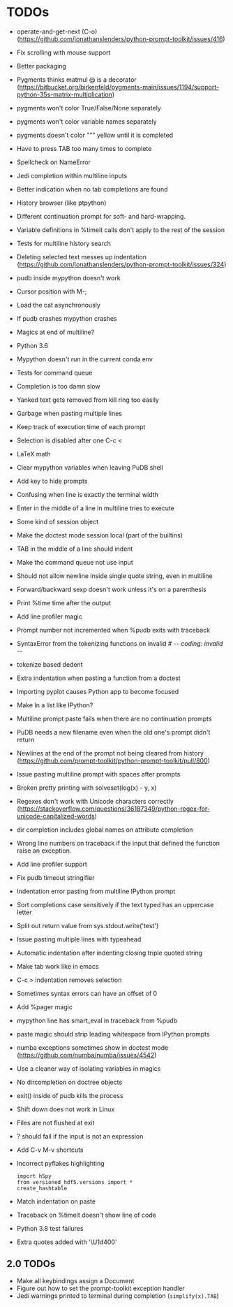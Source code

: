 # TODOs

- operate-and-get-next (C-o) (https://github.com/jonathanslenders/python-prompt-toolkit/issues/416)
- Fix scrolling with mouse support
- Better packaging
- Pygments thinks matmul @ is a decorator (https://bitbucket.org/birkenfeld/pygments-main/issues/1194/support-python-35s-matrix-multiplication)
- pygments won't color True/False/None separately
- pygments won't color variable names separately
- pygments doesn't color """ yellow until it is completed
- Have to press TAB too many times to complete
- Spellcheck on NameError
- Jedi completion within multiline inputs
- Better indication when no tab completions are found
- History browser (like ptpython)
- Different continuation prompt for soft- and hard-wrapping.
- Variable definitions in %timeit calls don't apply to the rest of the session
- Tests for multiline history search
- Deleting selected text messes up indentation (https://github.com/jonathanslenders/python-prompt-toolkit/issues/324)
- pudb inside mypython doesn't work
- Cursor position with M-;
- Load the cat asynchronously
- If pudb crashes mypython crashes
- Magics at end of multiline?
- Python 3.6
- Mypython doesn't run in the current conda env
- Tests for command queue
- Completion is too damn slow
- Yanked text gets removed from kill ring too easily
- Garbage when pasting multiple lines
- Keep track of execution time of each prompt
- Selection is disabled after one C-c <
- LaTeX math
- Clear mypython variables when leaving PuDB shell
- Add key to hide prompts
- Confusing when line is exactly the terminal width
- Enter in the middle of a line in multiline tries to execute
- Some kind of session object
- Make the doctest mode session local (part of the builtins)
- TAB in the middle of a line should indent
- Make the command queue not use input
- Should not allow newline inside single quote string, even in multiline
- Forward/backward sexp doesn't work unless it's on a parenthesis
- Print %time time after the output
- Add line profiler magic
- Prompt number not incremented when %pudb exits with traceback
- SyntaxError from the tokenizing functions on invalid # -*- coding: invalid -*-
- tokenize based dedent
- Extra indentation when pasting a function from a doctest
- Importing pyplot causes Python app to become focused
- Make In a list like IPython?
- Multiline prompt paste fails when there are no continuation prompts
- PuDB needs a new filename even when the old one's prompt didn't return
- Newlines at the end of the prompt not being cleared from history (https://github.com/prompt-toolkit/python-prompt-toolkit/pull/800)
- Issue pasting multiline prompt with spaces after prompts
- Broken pretty printing with solveset(log(x) - y, x)
- Regexes don't work with Unicode characters correctly
  (https://stackoverflow.com/questions/36187349/python-regex-for-unicode-capitalized-words)
- dir completion includes global names on attribute completion
- Wrong line numbers on traceback if the input that defined the function raise
  an exception.
- Add line profiler support
- Fix pudb timeout stringifier
- Indentation error pasting from multiline IPython prompt
- Sort completions case sensitively if the text typed has an uppercase letter
- Split out return value from sys.stdout.write('test')
- Issue pasting multiple lines with typeahead
- Automatic indentation after indenting closing triple quoted string
- Make tab work like in emacs
- C-c > indentation removes selection
- Sometimes syntax errors can have an offset of 0
- Add %pager magic
- mypython line has smart_eval in traceback from %pudb
- paste magic should strip leading whitespace from IPython prompts
- numba exceptions sometimes show <mypython> in doctest mode (https://github.com/numba/numba/issues/4542)
- Use a cleaner way of isolating variables in magics
- No dircompletion on doctree objects
- exit() inside of pudb kills the process
- Shift down does not work in Linux
- Files are not flushed at exit
- ? should fail if the input is not an expression
- Add C-v M-v shortcuts
- Incorrect pyflakes highlighting

      import h5py
      from versioned_hdf5.versions import *
      create_hashtable

- Match indentation on paste
- Traceback on %timeit doesn't show line of code
- Python 3.8 test failures
- Extra quotes added with '\U1d400'

## 2.0 TODOs

- Make all keybindings assign a Document
- Figure out how to set the prompt-toolkit exception handler
- Jedi warnings printed to terminal during completion (`simplify(x).TAB`)
